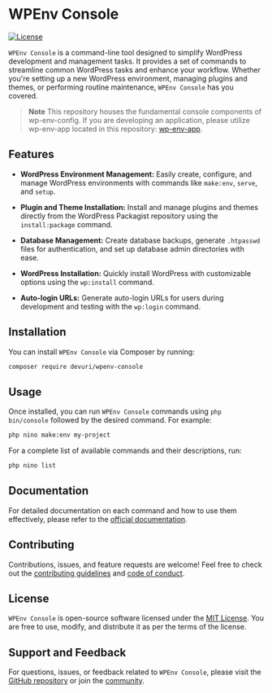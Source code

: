 # WPEnv Console

[![License](https://img.shields.io/github/license/devuri/wpenv-console)](https://github.com/devuri/wpenv-console/blob/master/LICENSE)

`WPEnv Console` is a command-line tool designed to simplify WordPress development and management tasks. It provides a set of commands to streamline common WordPress tasks and enhance your workflow. Whether you're setting up a new WordPress environment, managing plugins and themes, or performing routine maintenance, `WPEnv Console` has you covered.

> **Note**
> This repository houses the fundamental console components of wp-env-config. If you are developing an application, please utilize wp-env-app located in this repository: [wp-env-app](https://github.com/devuri/wp-env-app).


## Features

- **WordPress Environment Management:** Easily create, configure, and manage WordPress environments with commands like `make:env`, `serve`, and `setup`.

- **Plugin and Theme Installation:** Install and manage plugins and themes directly from the WordPress Packagist repository using the `install:package` command.

- **Database Management:** Create database backups, generate `.htpasswd` files for authentication, and set up database admin directories with ease.

- **WordPress Installation:** Quickly install WordPress with customizable options using the `wp:install` command.

- **Auto-login URLs:** Generate auto-login URLs for users during development and testing with the `wp:login` command.

## Installation

You can install `WPEnv Console` via Composer by running:

```bash
composer require devuri/wpenv-console
```

## Usage

Once installed, you can run `WPEnv Console` commands using `php bin/console` followed by the desired command. For example:

```bash
php nino make:env my-project
```

For a complete list of available commands and their descriptions, run:

```bash
php nino list
```

## Documentation

For detailed documentation on each command and how to use them effectively, please refer to the [official documentation](https://github.com/devuri/wpenv-console/wiki).

## Contributing

Contributions, issues, and feature requests are welcome! Feel free to check out the [contributing guidelines](CONTRIBUTING.md) and [code of conduct](CODE_OF_CONDUCT.md).

## License

`WPEnv Console` is open-source software licensed under the [MIT License](LICENSE). You are free to use, modify, and distribute it as per the terms of the license.

## Support and Feedback

For questions, issues, or feedback related to `WPEnv Console`, please visit the [GitHub repository](https://github.com/devuri/wpenv-console) or join the [community](https://community.wpenv.io/).
